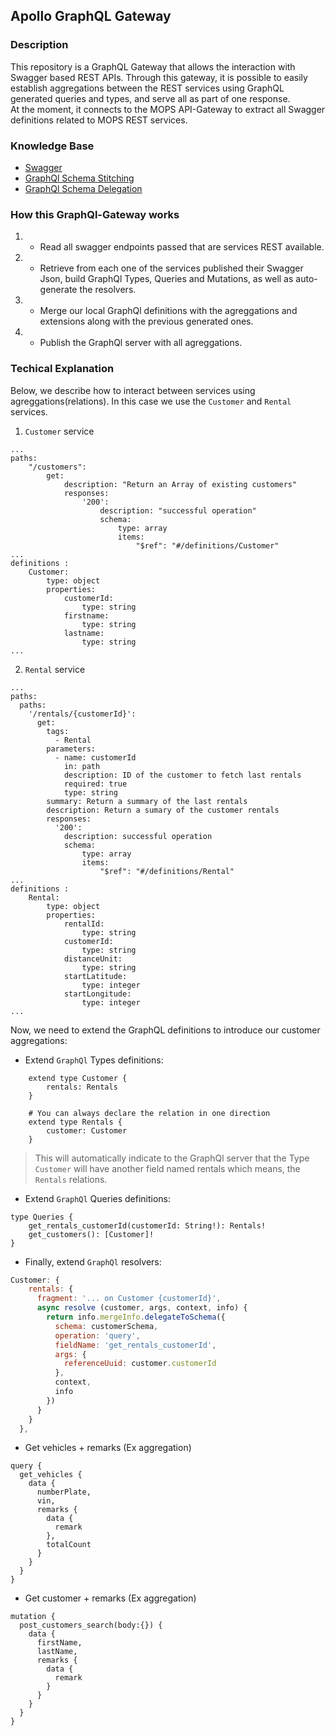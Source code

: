 ## Apollo GraphQL Gateway 

### Description 
This repository is a GraphQL Gateway that allows the interaction with Swagger based REST APIs.
Through this gateway, it is possible to easily establish aggregations between the REST services using GraphQL generated queries and types, and serve all as part of one response.  
At the moment, it connects to the MOPS API-Gateway to extract all Swagger definitions related to MOPS REST services.

### Knowledge Base
- [Swagger](https://swagger.io/docs/)
- [GraphQl Schema Stitching](https://www.apollographql.com/docs/apollo-server/features/schema-stitching/)
- [GraphQl Schema Delegation](https://www.apollographql.com/docs/apollo-server/features/schema-delegation/)


### How this GraphQl-Gateway works
1. - Read all swagger endpoints passed that are services REST available.
2. - Retrieve from each one of the services published their Swagger Json, build GraphQl Types, Queries and Mutations, as well as auto-generate the resolvers.
3. - Merge our local GraphQl definitions with the agreggations and extensions along with the previous generated ones.
4. - Publish the GraphQl server with all agreggations. 

### Techical Explanation
Below, we describe how to interact between services using agreggations(relations). In this case we use the `Customer` and `Rental` services.

1. `Customer` service
```
...
paths:
    "/customers":
        get:
            description: "Return an Array of existing customers"
            responses:
                '200':
                    description: "successful operation"
                    schema:
                        type: array
                        items:  
                            "$ref": "#/definitions/Customer"
...
definitions :
    Customer:
        type: object
        properties:
            customerId:
                type: string
            firstname:
                type: string
            lastname:
                type: string
...
```

2. `Rental` service
```
...
paths:
  paths:
    '/rentals/{customerId}':
      get:
        tags:
          - Rental
        parameters:
          - name: customerId
            in: path
            description: ID of the customer to fetch last rentals
            required: true
            type: string
        summary: Return a summary of the last rentals
        description: Return a sumary of the customer rentals
        responses:
          '200':
            description: successful operation
            schema:
                type: array
                items:  
                    "$ref": "#/definitions/Rental"
...
definitions :
    Rental:
        type: object
        properties:
            rentalId:
                type: string
            customerId:
                type: string
            distanceUnit:
                type: string
            startLatitude:
                type: integer
            startLongitude:
                type: integer
...
```
Now, we need to extend the GraphQL definitions to introduce our customer aggregations:

- Extend `GraphQl` Types definitions:
```graph
    extend type Customer {
        rentals: Rentals
    }

    # You can always declare the relation in one direction
    extend type Rentals {
        customer: Customer
    }
```
> This will automatically indicate to the GraphQl server that the Type `Customer` will have another field named rentals which means, the `Rentals` relations.  

- Extend `GraphQl` Queries definitions:
```graph
type Queries {
    get_rentals_customerId(customerId: String!): Rentals!
    get_customers(): [Customer]!
}

```

- Finally, extend `GraphQl` resolvers:
```js
Customer: {
    rentals: {
      fragment: '... on Customer {customerId}',
      async resolve (customer, args, context, info) {
        return info.mergeInfo.delegateToSchema({
          schema: customerSchema,
          operation: 'query',
          fieldName: 'get_rentals_customerId',
          args: {
            referenceUuid: customer.customerId
          },
          context,
          info
        })
      }
    }
  },
```

- Get vehicles + remarks (Ex aggregation)

```graph
query {
  get_vehicles {
    data {
      numberPlate,
      vin,
      remarks {
        data {
          remark
        },
        totalCount
      }
    }
  }
}
```
 
- Get customer + remarks (Ex aggregation)

```graph
mutation {
  post_customers_search(body:{}) {
    data {
      firstName,
      lastName,
      remarks {
        data {
          remark
        }
      }
  	}
  }
}
````